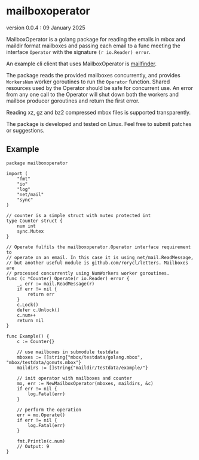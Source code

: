 # mailboxoperator

version 0.0.4 : 09 January 2025

MailboxOperator is a golang package for reading the emails in mbox and
maildir format mailboxes and passing each email to a func meeting the
interface `Operator` with the signature `(r io.Reader) error`.

An example cli client that uses MailboxOperator is [mailfinder](https://github.com/rorycl/mailfinder).

The package reads the provided mailboxes concurrently, and provides
`WorkersNum` worker goroutines to run the `Operator` function. Shared
resources used by the Operator should be safe for concurrent use. An
error from any one call to the Operator will shut down both the workers
and mailbox producer goroutines and return the first error.

Reading xz, gz and bz2 compressed mbox files is supported transparently.

The package is developed and tested on Linux. Feel free to submit
patches or suggestions.

## Example

```golang
package mailboxoperator

import (
	"fmt"
	"io"
	"log"
	"net/mail"
	"sync"
)

// counter is a simple struct with mutex protected int
type Counter struct {
	num int
	sync.Mutex
}

// Operate fulfils the mailboxoperator.Operator interface requirement to
// operate on an email. In this case it is using net/mail.ReadMessage,
// but another useful module is github.com/rorycl/letters. Mailboxes are
// processed concurrently using NumWorkers worker goroutines.
func (c *Counter) Operate(r io.Reader) error {
	_, err := mail.ReadMessage(r)
	if err != nil {
		return err
	}
	c.Lock()
	defer c.Unlock()
	c.num++
	return nil
}

func Example() {
	c := Counter{}

	// use mailboxes in submodule testdata
	mboxes := []string{"mbox/testdata/golang.mbox", "mbox/testdata/gonuts.mbox"}
	maildirs := []string{"maildir/testdata/example/"}

	// init operator with mailboxes and counter
	mo, err := NewMailboxOperator(mboxes, maildirs, &c)
	if err != nil {
		log.Fatal(err)
	}

	// perform the operation
	err = mo.Operate()
	if err != nil {
		log.Fatal(err)
	}

	fmt.Println(c.num)
	// Output: 9
}
```
